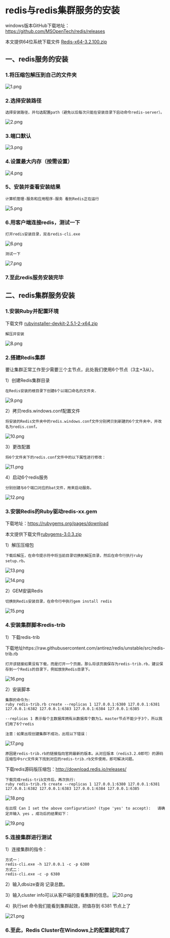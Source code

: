 # redis与redis集群服务的安装

windows版本GitHub下载地址：https://github.com/MSOpenTech/redis/releases

本文提供64位系统下载文件 [Redis-x64-3.2.100.zip](../tools/windows/Redis-x64-3.2.100.zip)
## 一、redis服务的安装
### 1.将压缩包解压到自己的文件夹
 ![1.png](../img/windows/redis/1.png)
### 2.选择安装路径
```
选择安装路径，并勾选配置path（避免以后每次只能在安装目录下启动命令redis-server）。
```
 ![2.png](../img/windows/redis/2.png)
### 3.端口默认
 ![3.png](../img/windows/redis/3.png)
### 4.设置最大内存（按需设置）
 ![4.png](../img/windows/redis/4.png)
### 5、安装并查看安装结果
```
计算机管理-服务和应用程序-服务 看到Redis正在运行
```
 ![5.png](../img/windows/redis/5.png)
### 6.用客户端连接redis，测试一下
```
打开redis安装目录，双击redis-cli.exe
```
 ![6.png](../img/windows/redis/6.png)
 ```
 测试一下
 ```
 ![7.png](../img/windows/redis/7.png)
### 7.至此redis服务安装完毕
 
## 二、redis集群服务安装
### 1.安装Ruby并配置环境
下载文件 [rubyinstaller-devkit-2.5.1-2-x64.zip](../tools/windows/rubyinstaller-devkit-2.5.1-2-x64.zip)
```
解压并安装
```
![8.png](../img/windows/redis/8.png)
### 2.搭建Redis集群
要让集群正常工作至少需要三个主节点，此处我们使用6个节点（3主+3从）。

1）创建Redis集群目录
```
在Redis安装的根目录下创建6个以端口命名的文件夹.
```
![9.png](../img/windows/redis/9.png)

2）拷贝redis.windows.conf配置文件
```
将安装的Redis文件夹中的redis.windows.conf文件分别拷贝到新建的6个文件夹中，并改名为redis.conf。
```
![10.png](../img/windows/redis/10.png)

3）更改配置
```
将6个文件夹下的redis.conf文件中的以下属性进行修改：
```
![11.png](../img/windows/redis/11.png)

4）启动6个redis服务
```
分别创建与6个端口对应的bat文件，用来启动服务。
```
![12.png](../img/windows/redis/12.png)

### 3.安装Redis的Ruby驱动redis-xx.gem
下载地址：https://rubygems.org/pages/download

本文提供下载文件[rubygems-3.0.3.zip](../tools/windows/rubygems-3.0.3.zip)

1）解压压缩包
```
下载后解压，在命令提示符中将当前目录切换到解压目录，然后在命令行执行ruby setup.rb。
```
![13.png](../img/windows/redis/13.png)

![14.png](../img/windows/redis/14.png)

2）GEM安装Redis
```
切换到Redis安装目录，在命令行中执行gem install redis
```
![15.png](../img/windows/redis/15.png)
### 4.安装集群脚本redis-trib
1）下载redis-trib

下载地址https://raw.githubusercontent.com/antirez/redis/unstable/src/redis-trib.rb
```
打开该链接如果没有下载，而是打开一个页面，那么将该页面保存为redis-trib.rb，建议保存到一个Redis的目录下，例如放到Redis目录下。
```
![16.png](../img/windows/redis/16.png)

2）安装脚本
```
集群的命令为:
ruby redis-trib.rb create --replicas 1 127.0.0.1:6380 127.0.0.1:6381 127.0.0.1:6382 127.0.0.1:6383 127.0.0.1:6384 127.0.0.1:6385

--replicas 1 表示每个主数据库拥有从数据库个数为1。master节点不能少于3个，所以我们用了6个redis

注意：如果出现创建集群不成功，出现以下错误：
```
![17.png](../img/windows/redis/17.png)
```
原因是redis-trib.rb的链接指向官网最新的版本。从对应版本（redis3.2.0即可）的源码压缩包中src文件夹下找到对应的redis-trib.rb文件使用，即可解决问题。
```
下载redis源码版压缩包：http://download.redis.io/releases/
```
下载完成redis-trib文件后，再次执行:
ruby redis-trib.rb create --replicas 1 127.0.0.1:6380 127.0.0.1:6381 127.0.0.1:6382 127.0.0.1:6383 127.0.0.1:6384 127.0.0.1:6385
```
![18.png](../img/windows/redis/18.png)
```
在出现 Can I set the above configuration? (type 'yes' to accept):   请确定并输入 yes 。成功后的结果如下：
```
![19.png](../img/windows/redis/19.png)

### 5.连接集群进行测试
1）连接集群的指令：
```
方式一：
redis-cli.exe -h 127.0.0.1 -c -p 6380
方式二：
redis-cli.exe -c -p 6380
```
2）输入dbsize查询 记录总数。

3）输入cluster info可以从客户端的查看集群的信息。
![20.png](../img/windows/redis/20.png)

4）执行set 命令我们能看到集群起效，把值存到 6381 节点上了

![21.png](../img/windows/redis/21.png)
### 6.至此，Redis Cluster在Windows上的配置就完成了

